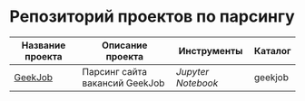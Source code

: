 # Репозиторий проектов по парсингу


| Название проекта|Описание проекта| Инструменты|Каталог|
| --- | --- | --- | --- |
| [GeekJob](https://github.com/AnnaSaigakova/scraping/tree/main/geekjob) | Парсинг сайта вакансий GeekJob| *Jupyter Notebook* | geekjob|

#
